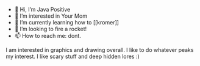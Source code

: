 - 👋 Hi, I’m Java Positive
- 👀 I’m interested in Your Mom
- 🌱 I’m currently learning how to [[kromer]]
- 💞️ I’m looking to fire a rocket!
- 📫 How to reach me: dont.

I am interested in graphics and drawing overall. I like to do whatever peaks my interest. I like scary stuff and deep hidden lores :)

<!---
TheySatan/ThemSatan is a ✨ special ✨ repository because its `README.md` (this file) appears on your GitHub profile.
You can click the Preview link to take a look at your changes.
--->
